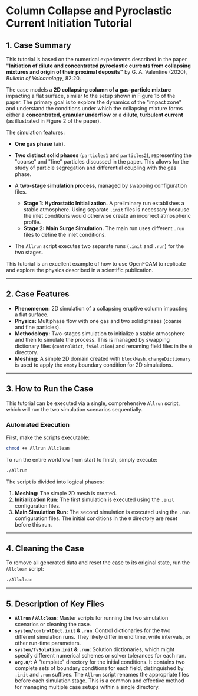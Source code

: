 # Column Collapse and Pyroclastic Current Initiation Tutorial

## 1. Case Summary

This tutorial is based on the numerical experiments described in the paper **"Initiation of dilute and concentrated pyroclastic currents from collapsing mixtures and origin of their proximal deposits"** by G. A. Valentine (2020), *Bulletin of Volcanology*, 82:20.

The case models a **2D collapsing column of a gas-particle mixture** impacting a flat surface, similar to the setup shown in Figure 1b of the paper. The primary goal is to explore the dynamics of the "impact zone" and understand the conditions under which the collapsing mixture forms either a **concentrated, granular underflow** or a **dilute, turbulent current** (as illustrated in Figure 2 of the paper).

The simulation features:

- **One gas phase** (air).

- **Two distinct solid phases** (`particles1` and `particles2`), representing the "coarse" and "fine" particles discussed in the paper. This allows for the study of particle segregation and differential coupling with the gas phase.

- A **two-stage simulation process**, managed by swapping configuration files.

  - **Stage 1: Hydrostatic Initialization.** A preliminary run establishes a stable atmosphere. Using separate `.init` files is necessary because the inlet conditions would otherwise create an incorrect atmospheric profile.
  - **Stage 2: Main Surge Simulation.** The main run uses different `.run` files to define the inlet conditions.

- The `Allrun` script executes two separate runs (`.init` and `.run`) for the two stages.

This tutorial is an excellent example of how to use OpenFOAM to replicate and explore the physics described in a scientific publication.

______________________________________________________________________

## 2. Case Features

- **Phenomenon:** 2D simulation of a collapsing eruptive column impacting a flat surface.
- **Physics:** Multiphase flow with one gas and two solid phases (coarse and fine particles).
- **Methodology:** Two-stages simulation to initialize a stable atmosphere and then to simulate the process. This is managed by swapping dictionary files (`controlDict`, `fvSolution`) and renaming field files in the `0` directory.
- **Meshing:** A simple 2D domain created with `blockMesh`. `changeDictionary` is used to apply the `empty` boundary condition for 2D simulations.

______________________________________________________________________

## 3. How to Run the Case

This tutorial can be executed via a single, comprehensive `Allrun` script, which will run the two simulation scenarios sequentially.

### Automated Execution

First, make the scripts executable:

```bash
chmod +x Allrun Allclean
```

To run the entire workflow from start to finish, simply execute:

```bash
./Allrun
```

The script is divided into logical phases:

1. **Meshing:** The simple 2D mesh is created.
1. **Initialization Run:** The first simulation is executed using the `.init` configuration files.
1. **Main Simulation Run:** The second simulation is executed using the `.run` configuration files. The initial conditions in the `0` directory are reset before this run.

______________________________________________________________________

## 4. Cleaning the Case

To remove all generated data and reset the case to its original state, run the `Allclean` script:

```bash
./Allclean
```

______________________________________________________________________

## 5. Description of Key Files

- **`Allrun` / `Allclean`**: Master scripts for running the two simulation scenarios or cleaning the case.
- **`system/controlDict.init` & `.run`**: Control dictionaries for the two different simulation runs. They likely differ in end time, write intervals, or other run-time parameters.
- **`system/fvSolution.init` & `.run`**: Solution dictionaries, which might specify different numerical schemes or solver tolerances for each run.
- **`org.0/`**: A "template" directory for the initial conditions. It contains two complete sets of boundary conditions for each field, distinguished by `.init` and `.run` suffixes. The `Allrun` script renames the appropriate files before each simulation stage. This is a common and effective method for managing multiple case setups within a single directory.
